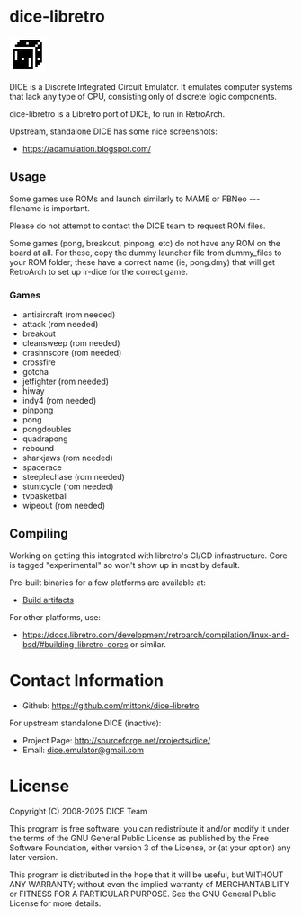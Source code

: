 # dice-libretro

![dice logo](ui/icon.png)

DICE is a Discrete Integrated Circuit Emulator. It emulates computer systems
that lack any type of CPU, consisting only of discrete logic components.

dice-libretro is a Libretro port of DICE, to run in RetroArch.

Upstream, standalone DICE has some nice screenshots:
* https://adamulation.blogspot.com/

## Usage

Some games use ROMs and launch similarly to MAME or FBNeo ---
filename is important.

Please do not attempt to contact the DICE team
to request ROM files.

Some games (pong, breakout, pinpong, etc) do not have any
ROM on the board at all.  For these, copy the dummy launcher
file from dummy_files to your ROM folder; these have a
correct name (ie, pong.dmy) that will get RetroArch to set up
lr-dice for the correct game.

### Games
* antiaircraft  (rom needed)
* attack  (rom needed)
* breakout
* cleansweep  (rom needed)
* crashnscore  (rom needed)
* crossfire
* gotcha
* jetfighter  (rom needed)
* hiway
* indy4  (rom needed)
* pinpong
* pong
* pongdoubles
* quadrapong
* rebound
* sharkjaws  (rom needed)
* spacerace
* steeplechase  (rom needed)
* stuntcycle  (rom needed)
* tvbasketball
* wipeout  (rom needed)

## Compiling
Working on getting this integrated with libretro's CI/CD infrastructure.  Core is tagged "experimental" so won't show up in most by default.

Pre-built binaries for a few platforms are available at:
* [Build artifacts](https://git.libretro.com/libretro/dice-libretro/-/artifacts)

For other platforms, use:
* https://docs.libretro.com/development/retroarch/compilation/linux-and-bsd/#building-libretro-cores
or similar.

# Contact Information
* Github: https://github.com/mittonk/dice-libretro

For upstream standalone DICE (inactive):
* Project Page: http://sourceforge.net/projects/dice/
* Email: dice.emulator@gmail.com


# License

Copyright (C) 2008-2025 DICE Team

This program is free software: you can redistribute it and/or modify
it under the terms of the GNU General Public License as published by
the Free Software Foundation, either version 3 of the License, or
(at your option) any later version.

This program is distributed in the hope that it will be useful,
but WITHOUT ANY WARRANTY; without even the implied warranty of
MERCHANTABILITY or FITNESS FOR A PARTICULAR PURPOSE.  See the
GNU General Public License for more details.

